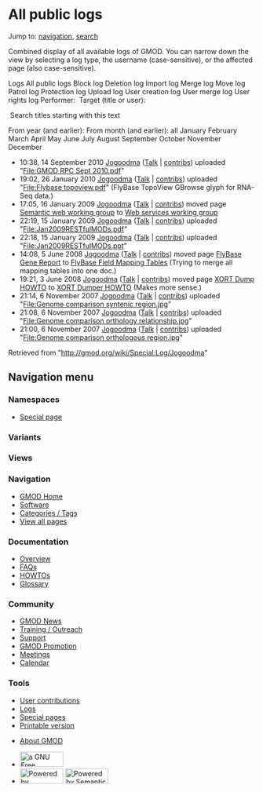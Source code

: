 <div id="mw-page-base" class="noprint">

</div>

<div id="mw-head-base" class="noprint">

</div>

<div id="content" class="mw-body" role="main">

<span id="top"></span>

<div id="mw-js-message" style="display:none;">

</div>



# <span dir="auto">All public logs</span>

<div id="bodyContent">

<div id="contentSub">

</div>

<div id="jump-to-nav" class="mw-jump">

Jump to: [navigation](#mw-navigation), [search](#p-search)

</div>

<div id="mw-content-text">

Combined display of all available logs of GMOD. You can narrow down the
view by selecting a log type, the username (case-sensitive), or the
affected page (also case-sensitive).

Logs All public logs Block log Deletion log Import log Merge log Move
log Patrol log Protection log Upload log User creation log User merge
log User rights log <span style="white-space: nowrap">Performer: </span>
<span style="white-space: nowrap">Target (title or user): </span>

 Search titles starting with this text

From year (and earlier): From month (and earlier): all January February
March April May June July August September October November December

- 10:38, 14 September 2010
  <a href="/wiki/User:Jogoodma" class="mw-userlink"
  title="User:Jogoodma">Jogoodma</a> <span class="mw-usertoollinks">(<a
  href="/mediawiki/index.php?title=User_talk:Jogoodma&amp;action=edit&amp;redlink=1"
  class="new" title="User talk:Jogoodma (page does not exist)">Talk</a>
  \|
  [contribs](/wiki/Special:Contributions/Jogoodma "Special:Contributions/Jogoodma"))</span>
  uploaded "[File:GMOD RPC Sept
  2010.pdf](/wiki/File:GMOD_RPC_Sept_2010.pdf "File:GMOD RPC Sept 2010.pdf")"
- 19:02, 26 January 2010
  <a href="/wiki/User:Jogoodma" class="mw-userlink"
  title="User:Jogoodma">Jogoodma</a> <span class="mw-usertoollinks">(<a
  href="/mediawiki/index.php?title=User_talk:Jogoodma&amp;action=edit&amp;redlink=1"
  class="new" title="User talk:Jogoodma (page does not exist)">Talk</a>
  \|
  [contribs](/wiki/Special:Contributions/Jogoodma "Special:Contributions/Jogoodma"))</span>
  uploaded "[File:Flybase
  topoview.pdf](/wiki/File:Flybase_topoview.pdf "File:Flybase topoview.pdf")"
  <span class="comment">(FlyBase TopoView GBrowse glyph for RNA-Seq
  data.)</span>
- 17:05, 16 January 2009
  <a href="/wiki/User:Jogoodma" class="mw-userlink"
  title="User:Jogoodma">Jogoodma</a> <span class="mw-usertoollinks">(<a
  href="/mediawiki/index.php?title=User_talk:Jogoodma&amp;action=edit&amp;redlink=1"
  class="new" title="User talk:Jogoodma (page does not exist)">Talk</a>
  \|
  [contribs](/wiki/Special:Contributions/Jogoodma "Special:Contributions/Jogoodma"))</span>
  moved page <a
  href="/mediawiki/index.php?title=Semantic_web_working_group&amp;redirect=no"
  class="mw-redirect" title="Semantic web working group">Semantic web
  working group</a> to [Web services working
  group](/wiki/Web_services_working_group "Web services working group")
- 22:19, 15 January 2009
  <a href="/wiki/User:Jogoodma" class="mw-userlink"
  title="User:Jogoodma">Jogoodma</a> <span class="mw-usertoollinks">(<a
  href="/mediawiki/index.php?title=User_talk:Jogoodma&amp;action=edit&amp;redlink=1"
  class="new" title="User talk:Jogoodma (page does not exist)">Talk</a>
  \|
  [contribs](/wiki/Special:Contributions/Jogoodma "Special:Contributions/Jogoodma"))</span>
  uploaded
  "[File:Jan2009RESTfulMODs.pdf](/wiki/File:Jan2009RESTfulMODs.pdf "File:Jan2009RESTfulMODs.pdf")"
- 22:18, 15 January 2009
  <a href="/wiki/User:Jogoodma" class="mw-userlink"
  title="User:Jogoodma">Jogoodma</a> <span class="mw-usertoollinks">(<a
  href="/mediawiki/index.php?title=User_talk:Jogoodma&amp;action=edit&amp;redlink=1"
  class="new" title="User talk:Jogoodma (page does not exist)">Talk</a>
  \|
  [contribs](/wiki/Special:Contributions/Jogoodma "Special:Contributions/Jogoodma"))</span>
  uploaded
  "[File:Jan2009RESTfulMODs.ppt](/wiki/File:Jan2009RESTfulMODs.ppt "File:Jan2009RESTfulMODs.ppt")"
- 14:08, 5 June 2008 <a href="/wiki/User:Jogoodma" class="mw-userlink"
  title="User:Jogoodma">Jogoodma</a> <span class="mw-usertoollinks">(<a
  href="/mediawiki/index.php?title=User_talk:Jogoodma&amp;action=edit&amp;redlink=1"
  class="new" title="User talk:Jogoodma (page does not exist)">Talk</a>
  \|
  [contribs](/wiki/Special:Contributions/Jogoodma "Special:Contributions/Jogoodma"))</span>
  moved page <a
  href="/mediawiki/index.php?title=FlyBase_Gene_Report&amp;redirect=no&amp;action=edit&amp;redlink=1"
  class="new" title="FlyBase Gene Report (page does not exist)">FlyBase
  Gene Report</a> to [FlyBase Field Mapping
  Tables](/wiki/FlyBase_Field_Mapping_Tables "FlyBase Field Mapping Tables")
  <span class="comment">(Trying to merge all mapping tables into one
  doc.)</span>
- 19:21, 3 June 2008 <a href="/wiki/User:Jogoodma" class="mw-userlink"
  title="User:Jogoodma">Jogoodma</a> <span class="mw-usertoollinks">(<a
  href="/mediawiki/index.php?title=User_talk:Jogoodma&amp;action=edit&amp;redlink=1"
  class="new" title="User talk:Jogoodma (page does not exist)">Talk</a>
  \|
  [contribs](/wiki/Special:Contributions/Jogoodma "Special:Contributions/Jogoodma"))</span>
  moved page
  <a href="/mediawiki/index.php?title=XORT_Dump_HOWTO&amp;redirect=no"
  class="mw-redirect" title="XORT Dump HOWTO">XORT Dump HOWTO</a> to
  [XORT Dumper HOWTO](/wiki/XORT_Dumper_HOWTO "XORT Dumper HOWTO")
  <span class="comment">(Makes more sense.)</span>
- 21:14, 6 November 2007
  <a href="/wiki/User:Jogoodma" class="mw-userlink"
  title="User:Jogoodma">Jogoodma</a> <span class="mw-usertoollinks">(<a
  href="/mediawiki/index.php?title=User_talk:Jogoodma&amp;action=edit&amp;redlink=1"
  class="new" title="User talk:Jogoodma (page does not exist)">Talk</a>
  \|
  [contribs](/wiki/Special:Contributions/Jogoodma "Special:Contributions/Jogoodma"))</span>
  uploaded "[File:Genome comparison syntenic
  region.jpg](/wiki/File:Genome_comparison_syntenic_region.jpg "File:Genome comparison syntenic region.jpg")"
- 21:08, 6 November 2007
  <a href="/wiki/User:Jogoodma" class="mw-userlink"
  title="User:Jogoodma">Jogoodma</a> <span class="mw-usertoollinks">(<a
  href="/mediawiki/index.php?title=User_talk:Jogoodma&amp;action=edit&amp;redlink=1"
  class="new" title="User talk:Jogoodma (page does not exist)">Talk</a>
  \|
  [contribs](/wiki/Special:Contributions/Jogoodma "Special:Contributions/Jogoodma"))</span>
  uploaded "[File:Genome comparison orthology
  relationship.jpg](/wiki/File:Genome_comparison_orthology_relationship.jpg "File:Genome comparison orthology relationship.jpg")"
- 21:00, 6 November 2007
  <a href="/wiki/User:Jogoodma" class="mw-userlink"
  title="User:Jogoodma">Jogoodma</a> <span class="mw-usertoollinks">(<a
  href="/mediawiki/index.php?title=User_talk:Jogoodma&amp;action=edit&amp;redlink=1"
  class="new" title="User talk:Jogoodma (page does not exist)">Talk</a>
  \|
  [contribs](/wiki/Special:Contributions/Jogoodma "Special:Contributions/Jogoodma"))</span>
  uploaded "[File:Genome comparison orthologous
  region.jpg](/wiki/File:Genome_comparison_orthologous_region.jpg "File:Genome comparison orthologous region.jpg")"

</div>

<div class="printfooter">

Retrieved from "<http://gmod.org/wiki/Special:Log/Jogoodma>"

</div>

<div id="catlinks" class="catlinks catlinks-allhidden">

</div>

<div class="visualClear">

</div>

</div>

</div>

<div id="mw-navigation">

## Navigation menu

<div id="mw-head">



<div id="left-navigation">

<div id="p-namespaces" class="vectorTabs" role="navigation"
aria-labelledby="p-namespaces-label">

### Namespaces

- <span id="ca-nstab-special">[Special
  page](/wiki/Special:Log/Jogoodma "This is a special page, you cannot edit the page itself")</span>

</div>

<div id="p-variants" class="vectorMenu emptyPortlet" role="navigation"
aria-labelledby="p-variants-label">

### 

### Variants[](#)

<div class="menu">

</div>

</div>

</div>

<div id="right-navigation">

<div id="p-views" class="vectorTabs emptyPortlet" role="navigation"
aria-labelledby="p-views-label">

### Views

</div>



</div>



</div>

</div>

</div>

<div id="mw-panel">

<div id="p-logo" role="banner">

<a href="/wiki/Main_Page"
style="background-image: url(http://gmod.org/images/GMOD-cogs.png);"
title="Visit the main page"></a>

</div>

<div id="p-Navigation" class="portal" role="navigation"
aria-labelledby="p-Navigation-label">

### Navigation

<div class="body">

- <span id="n-GMOD-Home">[GMOD Home](/wiki/Main_Page)</span>
- <span id="n-Software">[Software](/wiki/GMOD_Components)</span>
- <span id="n-Categories-.2F-Tags">[Categories /
  Tags](/wiki/Categories)</span>
- <span id="n-View-all-pages">[View all
  pages](/wiki/Special:AllPages)</span>

</div>

</div>

<div id="p-Documentation" class="portal" role="navigation"
aria-labelledby="p-Documentation-label">

### Documentation

<div class="body">

- <span id="n-Overview">[Overview](/wiki/Overview)</span>
- <span id="n-FAQs">[FAQs](/wiki/Category:FAQ)</span>
- <span id="n-HOWTOs">[HOWTOs](/wiki/Category:HOWTO)</span>
- <span id="n-Glossary">[Glossary](/wiki/Glossary)</span>

</div>

</div>

<div id="p-Community" class="portal" role="navigation"
aria-labelledby="p-Community-label">

### Community

<div class="body">

- <span id="n-GMOD-News">[GMOD News](/wiki/GMOD_News)</span>
- <span id="n-Training-.2F-Outreach">[Training /
  Outreach](/wiki/Training_and_Outreach)</span>
- <span id="n-Support">[Support](/wiki/Support)</span>
- <span id="n-GMOD-Promotion">[GMOD
  Promotion](/wiki/GMOD_Promotion)</span>
- <span id="n-Meetings">[Meetings](/wiki/Meetings)</span>
- <span id="n-Calendar">[Calendar](/wiki/Calendar)</span>

</div>

</div>

<div id="p-tb" class="portal" role="navigation"
aria-labelledby="p-tb-label">

### Tools

<div class="body">

- <span id="t-contributions">[User
  contributions](/wiki/Special:Contributions/Jogoodma "A list of contributions of this user")</span>
- <span id="t-log">[Logs](/wiki/Special:Log/Jogoodma)</span>
- <span id="t-specialpages"><a href="/wiki/Special:SpecialPages" accesskey="q"
  title="A list of all special pages [q]">Special pages</a></span>
- <span id="t-print"><a
  href="/mediawiki/index.php?title=Special:Log/Jogoodma&amp;printable=yes"
  rel="alternate" accesskey="p"
  title="Printable version of this page [p]">Printable version</a></span>

</div>

</div>

</div>

</div>

<div id="footer" role="contentinfo">

- <span id="footer-places-about">[About
  GMOD](/wiki/GMOD:About "GMOD:About")</span>

<!-- -->

- <span id="footer-copyrightico">[<img src="http://www.gnu.org/graphics/gfdl-logo-small.png" width="88"
  height="31" alt="a GNU Free Documentation License" />](http://www.gnu.org/licenses/fdl-1.3.html)</span>
- <span id="footer-poweredbyico">[<img src="/mediawiki/skins/common/images/poweredby_mediawiki_88x31.png"
  width="88" height="31" alt="Powered by MediaWiki" />](//www.mediawiki.org/)
  [<img
  src="/mediawiki/extensions/SemanticMediaWiki/includes/../resources/images/smw_button.png"
  width="88" height="31" alt="Powered by Semantic MediaWiki" />](https://www.semantic-mediawiki.org/wiki/Semantic_MediaWiki)</span>

<div style="clear:both">

</div>

</div>
